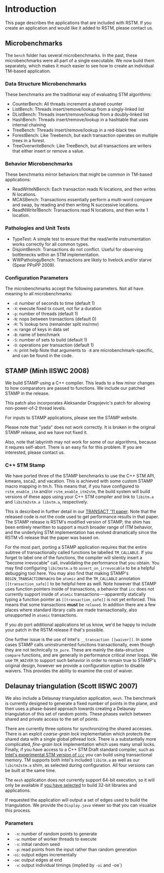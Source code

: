 # Introduction #

This page describes the applications that are included with RSTM.  If you create an application and would like it added to RSTM, please contact us.

## Microbenchmarks ##

The `bench` folder has several microbenchmarks.  In the past, these microbenchmarks were all part of a single executable.  We now build them separately, which makes it much easier to see how to create an individual TM-based application.

### Data Structure Microbenchmarks ###
These benchmarks are the traditional way of evaluating STM algorithms:
  * CounterBench: All threads increment a shared counter
  * ListBench: Threads insert/remove/lookup from a singly-linked list
  * DListBench: Threads insert/remove/lookup from a doubly-linked list
  * HashBench: Threads insert/remove/lookup in a hashtable that uses internal chaining
  * TreeBench: Threads insert/remove/lookup in a red-black tree
  * ForestBench: Like Treebench, but each transaction operates on multiple trees in a forest.
  * TreeOverwriteBench: Like TreeBench, but all transactions are writers that either insert or remove a value.

### Behavior Microbenchmarks ###
These benchmarks mirror behaviors that might be common in TM-based applications:
  * ReadWriteNBench: Each transaction reads N locations, and then writes N locations.
  * MCASBench: Transactions essentially perform a multi-word compare and swap, by reading and then writing N successive locations.
  * ReadNWrite1Bench: Transactions read N locations, and then write 1 location.

### Pathologies and Unit Tests ###
  * TypeTest: A simple test to ensure that the read/write instrumentation works correctly for all common types.
  * DisjointBench: Transactions do not conflict.  Useful for observing bottlenecks within an STM implementation.
  * WWPathologyBench: Transactions are likely to livelock and/or starve (Spear PPoPP 2009).

### Configuration Parameters ###
The microbenchmarks accept the following parameters.  Not all have meaning to all microbenchmarks:
  * `-d`: number of seconds to time (default 1)
  * `-X`: execute fixed tx count, not for a duration
  * `-p`: number of threads (default 1)
  * `-N`: nops between transactions (default 0)
  * `-R`: % lookup txns (remainder split ins/rmv)
  * `-m`: range of keys in data set
  * `-B`: name of benchmark
  * `-S`: number of sets to build (default 1)
  * `-O`: operations per transaction (default 1)
  * `-h`: print help
Note that arguments to `-B` are microbenchmark-specific, and can be found in the code.

## STAMP (Minh IISWC 2008) ##
We build STAMP using a C++ compiler.  This leads to a few minor changes to how comparators are passed to functions.  We include our patched STAMP in the release.

This patch also incorporates Aleksandar Dragojevic's patch for allowing non-power-of-2 thread levels.

For inputs to STAMP applications, please see the STAMP website.

Please note that "yada" does not work correctly.  It is broken in the original STAMP release, and we have not fixed it.

Also, note that labyrinth may not work for some of our algorithms, because it requres self-abort.  There is an easy fix for this problem.  If you are interested, please contact us.

### C++ STM Stamp ###

We have ported three of the STAMP benchmarks to use the C++ STM API, kmeans, ssca2, and vacation. This is achieved with some custom STAMP macro mapping in tm.h. This means that, if you have configured to `rstm_enable_itm` and/or `rstm_enable_itm2stm`, the build system will build versions of these apps using your C++ STM compiler and link to `libitm.a` and `libitm2stm.a libstm.a`, respectively.

This is described in further detail in our [TRANSACT '11 paper](http://www.cs.purdue.edu/transact11/web/papers/Kestor.pdf). Note that the released code is _not_ the code used to get performance results in that paper. The STAMP release is RSTM's modified version of STAMP, the shim has been entirely rewritten to support a much broader range of ITM behavior, and the underlying STM implementation has evolved dramatically since the RSTM v5 release that the paper was based on.

For the most part, porting a STAMP application requires that the entire subtree of transactionally called functions be labelled `TM_CALLABLE`. If you forget to label one of the functions, the compiler will silently insert a "become irrevocable" call, invalidating the performance that you obtain. You may find configuring `libitmstm.a` to `assert_on_irrevocable` to be a helpful debugging tool here. You may also find that making STAMP's `BEGIN_TRANSACTION`macro be `atomic` and the `TM_CALLABLE` annotation `[[transaction_safe]]` to be helpful here as well. Note however that STAMP uses function pointers inside of transactions, a behavior that `icc` does not currently support inside of `atomic` transactions---apparently statically typing a function pointer as `[[transaction_safe]]` is not yet enforced. This means that some transactions **must** be `relaxed`. In addition there are a few places where standard library calls are made transactionally, also unsupported in `atomic` transactions.

If you _do_ port additional applications let us know, we'd be happy to include your patch in the RSTM release if that's possible.

One further issue is the use of Intel's `__transaction [[waiver]]`. In some cases STAMP calls uninstrumented functions transactionally, even though they are not technically `tm_pure`. These are mainly the data-structure `compare` functions, and are generally in performance critical inner loops. We use `TM_WAIVER` to support such behavior in order to remain true to STAMP's original design, however we provide a configuration option to disable waivers. This provides the ability to examine the cost of waiver.

## Delaunay triangulation (Scott IISWC 2007) ##
We also include a Delaunay triangulation application, `mesh`. The benchmark is currently designed to generate a fixed number of points in the plane, and then uses a phase-based approach towards creating a Delaunay triangulation of this set of random points. These phases switch between shared and private access to the set of points.

There are currently three options for synchronizing the shared accesses. There is an explcit _coarse-grain lock_ implementation which protects the shared data with a single global pthread lock. There is a substantially more complicated, _fine-grain lock_ implementation which uses many small locks. Finally, if you have access to a C++ STM Draft standard compiler, such as [Intel's experimental STM version of `icc`](http://software.intel.com/en-us/articles/intel-c-stm-compiler-prototype-edition/) you can build using transactional memory. TM supports both Intel's included `libitm.a` as well as our `libitm2stm.a` shim, as selected during configuration. All four versions can be built at the same time.

The `mesh` application does not currently support 64-bit execution, so it will only be available if [you have selected](BuildingRSTM.md) to build 32-bit libraries and applications.

If requested the application will output a set of edges used to build the triangulation. We provide the `Display.java` viewer so that you can visualize this process.

### Parameters ###
  * ` -n`: number of random points to generate
  * ` -w`: number of worker threads to execute
  * ` -s`: initial random seed
  * ` -p`: read points from the input rather than random generation
  * `-oi`: output edges incrementally
  * `-oe`: output edges at end
  * ` -v`: output individual timings (implied by `-oi` and -oe`)
